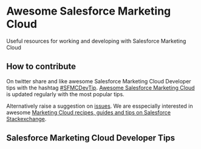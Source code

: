 # Awesome Salesforce Marketing Cloud
Useful resources for working and developing with Salesforce Marketing Cloud

## How to contribute

On twitter share and like awesome Salesforce Marketing Cloud Developer tips with the hashtag [#SFMCDevTip](https://twitter.com/hashtag/SFMCDevTip). [Awesome Salesforce Marketing Cloud](https://github.com/sfmcdg/awesome-salesforce-marketingcloud) is updated regularly with the most popular tips.

Alternatively raise a suggestion on [issues](https://github.com/sfmcdg/awesome-salesforce-marketingcloud/issues). We are esspecially interested in awesome [Marketing Cloud recipes, guides and tips on Salesforce Stackexchange](https://salesforce.stackexchange.com/questions/tagged/marketing-cloud).

## Salesforce Marketing Cloud Developer Tips

